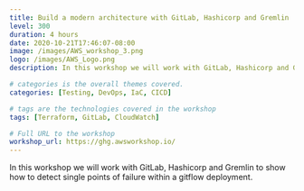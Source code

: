 ```yaml
---
title: Build a modern architecture with GitLab, Hashicorp and Gremlin
level: 300
duration: 4 hours
date: 2020-10-21T17:46:07-08:00
image: /images/AWS_workshop_3.png
logo: /images/AWS_Logo.png
description: In this workshop we will work with GitLab, Hashicorp and Gremlin to show how to detect single points of failure within a gitflow deployment.

# categories is the overall themes covered. 
categories: [Testing, DevOps, IaC, CICD]

# tags are the technologies covered in the workshop
tags: [Terraform, GitLab, CloudWatch]

# Full URL to the workshop
workshop_url: https://ghg.awsworkshop.io/
---
```


In this workshop we will work with GitLab, Hashicorp and Gremlin to show how to detect single points of failure within a gitflow deployment.
